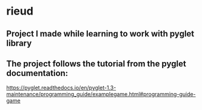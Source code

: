 # rieud
## Project I made while learning to work with pyglet library
## The project follows the tutorial from the pyglet documentation: 
https://pyglet.readthedocs.io/en/pyglet-1.3-maintenance/programming_guide/examplegame.html#programming-guide-game
